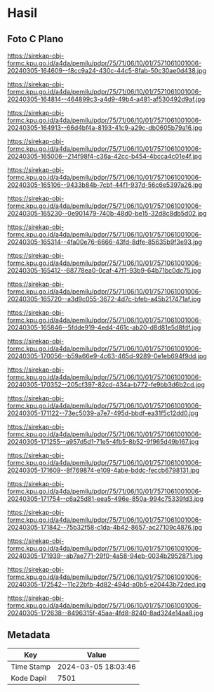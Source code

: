 # Hasil

## Foto C Plano

https://sirekap-obj-formc.kpu.go.id/a4da/pemilu/pdpr/75/71/06/10/01/7571061001006-20240305-164609--f8cc9a24-430c-44c5-8fab-50c30ae0d438.jpg

https://sirekap-obj-formc.kpu.go.id/a4da/pemilu/pdpr/75/71/06/10/01/7571061001006-20240305-164814--464899c3-a4d9-49b4-a481-af530492d9af.jpg

https://sirekap-obj-formc.kpu.go.id/a4da/pemilu/pdpr/75/71/06/10/01/7571061001006-20240305-164913--66d4bf4a-8193-41c9-a29c-db0605b79a16.jpg

https://sirekap-obj-formc.kpu.go.id/a4da/pemilu/pdpr/75/71/06/10/01/7571061001006-20240305-165006--214f98f4-c36a-42cc-b454-4bcca4c01e4f.jpg

https://sirekap-obj-formc.kpu.go.id/a4da/pemilu/pdpr/75/71/06/10/01/7571061001006-20240305-165106--9433b84b-7cbf-44f1-937d-56c6e5397a26.jpg

https://sirekap-obj-formc.kpu.go.id/a4da/pemilu/pdpr/75/71/06/10/01/7571061001006-20240305-165230--0e901479-740b-48d0-be15-32d8c8db5d02.jpg

https://sirekap-obj-formc.kpu.go.id/a4da/pemilu/pdpr/75/71/06/10/01/7571061001006-20240305-165314--4fa00e76-6666-43fd-8dfe-85635b9f3e93.jpg

https://sirekap-obj-formc.kpu.go.id/a4da/pemilu/pdpr/75/71/06/10/01/7571061001006-20240305-165412--68778ea0-0caf-47f1-93b9-64b71bc0dc75.jpg

https://sirekap-obj-formc.kpu.go.id/a4da/pemilu/pdpr/75/71/06/10/01/7571061001006-20240305-165720--a3d9c055-3672-4d7c-bfeb-a45b217471af.jpg

https://sirekap-obj-formc.kpu.go.id/a4da/pemilu/pdpr/75/71/06/10/01/7571061001006-20240305-165846--5fdde919-4ed4-461c-ab20-d8d81e5d8fdf.jpg

https://sirekap-obj-formc.kpu.go.id/a4da/pemilu/pdpr/75/71/06/10/01/7571061001006-20240305-170056--b59a66e9-4c63-465d-9289-0e1eb694f9dd.jpg

https://sirekap-obj-formc.kpu.go.id/a4da/pemilu/pdpr/75/71/06/10/01/7571061001006-20240305-170352--205cf397-82cd-434a-b772-fe9bb3d6b2cd.jpg

https://sirekap-obj-formc.kpu.go.id/a4da/pemilu/pdpr/75/71/06/10/01/7571061001006-20240305-171122--73ec5039-a7e7-495d-bbdf-ea31f5c12dd0.jpg

https://sirekap-obj-formc.kpu.go.id/a4da/pemilu/pdpr/75/71/06/10/01/7571061001006-20240305-171255--a957d5d1-71e5-4fb5-8b52-9f965d49b167.jpg

https://sirekap-obj-formc.kpu.go.id/a4da/pemilu/pdpr/75/71/06/10/01/7571061001006-20240305-171609--8f769874-e109-4abe-bddc-feccb6798131.jpg

https://sirekap-obj-formc.kpu.go.id/a4da/pemilu/pdpr/75/71/06/10/01/7571061001006-20240305-171754--c6a25d81-eea5-496e-850a-994c75339fd3.jpg

https://sirekap-obj-formc.kpu.go.id/a4da/pemilu/pdpr/75/71/06/10/01/7571061001006-20240305-171842--75b32f58-c1da-4b42-8657-ac27109c4876.jpg

https://sirekap-obj-formc.kpu.go.id/a4da/pemilu/pdpr/75/71/06/10/01/7571061001006-20240305-171939--ab7ae771-29f0-4a58-94eb-0034b2952871.jpg

https://sirekap-obj-formc.kpu.go.id/a4da/pemilu/pdpr/75/71/06/10/01/7571061001006-20240305-172542--11c22bfb-4d82-494d-a0b5-e20443b72ded.jpg

https://sirekap-obj-formc.kpu.go.id/a4da/pemilu/pdpr/75/71/06/10/01/7571061001006-20240305-172638--8496315f-45aa-4fd8-8240-8ad324e14aa8.jpg


## Metadata

| Key        | Value               |
| ---------- | ------------------- |
| Time Stamp | 2024-03-05 18:03:46 |
| Kode Dapil | 7501                |



